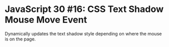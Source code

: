 # JavaScript 30 #16: CSS Text Shadow Mouse Move Event

Dynamically updates the text shadow style depending on where the mouse is on the page.
